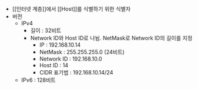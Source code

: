 - [[인터넷 계층]]에서 [[Host]]를 식별하기 위한 식별자
- 버전
	- IPv4
		- 길이 : 32비트
		- Network ID와 Host ID로 나뉨. NetMask로 Network ID의 길이를 지정
			- IP : 192.168.10.14 
			- NetMask : 255.255.255.0 (24비트)
			- Network ID : 192.168.10.0
			- Host ID : 14
			- CIDR 표기법 : 192.168.10.14/24
	- IPv6 : 128비트